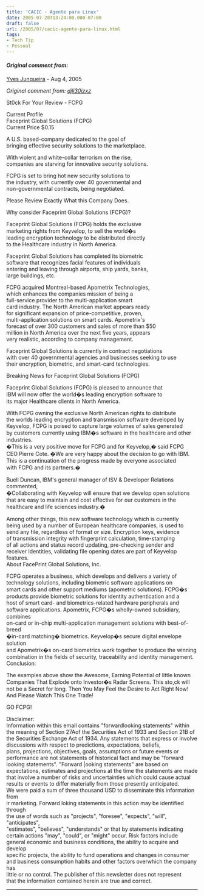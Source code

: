 ```yaml
---
title: 'CACIC - Agente para Linux'
date: 2005-07-28T13:24:00.000-07:00
draft: false
url: /2005/07/cacic-agente-para-linux.html
tags: 
- Tech Tip
- Pessoal
---
```


#### _Original comment from:_
[Yves Junqueira](https://www.blogger.com/profile/00104361785049371212 "noreply@blogger.com") - <time datetime="2005-08-17T16:18:00.000-07:00">Aug 4, 2005</time>

_Original comment from: [djli30izxz](http://www.blogger.com/profile/11483583)_  
  
St0ck For Your Review - FCPG  
  
Current Profile  
Faceprint Global Solutions (FCPG)  
Current Price $0.15  
  
  
A U.S. based-company dedicated to the goal of  
bringing effective security solutions to the marketplace.  
  
With violent and white-collar terrorism on the rise,  
companies are starving for innovative security solutions.  
  
FCPG is set to bring hot new security solutions to  
the industry, with currently over 40 governmental and  
non-governmental contracts, being negotiated.  
  
Please Review Exactly What this Company Does.  
  
Why consider Faceprint Global Solutions (FCPG)?  
  
Faceprint Global Solutions (FCPG) holds the exclusive  
marketing rights from Keyvelop, to sell the world�s  
leading encryption technology to be distributed directly  
to the Healthcare industry in North America.  
  
Faceprint Global Solutions has completed its biometric  
software that recognizes facial features of individuals  
entering and leaving through airports, ship yards, banks,  
large buildings, etc.  
  
FCPG acquired Montreal-based Apometrix Technologies,  
which enhances the companies mission of being a  
full-service provider to the multi-application smart  
card industry. The North American market appears ready  
for significant expansion of price-competitive, proven,  
multi-application solutions on smart cards. Apometrix's  
forecast of over 300 customers and sales of more than $50  
million in North America over the next five years, appears  
very realistic, according to company management.  
  
Faceprint Global Solutions is currently in contract negotiations  
with over 40 governmental agencies and businesses seeking to use  
their encryption, biometric, and smart-card technologies.  
  
Breaking News for Faceprint Global Solutions (FCPG)  
  
Faceprint Global Solutions (FCPG) is pleased to announce that  
IBM will now offer the world�s leading encryption software to  
its major Healthcare clients in North America.  
  
With FCPG owning the exclusive North American rights to distribute  
the worlds leading encryption and transmission software developed by  
Keyvelop, FCPG is poised to capture large volumes of sales generated  
by customers currently using IBM�s software in the healthcare and other industries.  
�This is a very positive move for FCPG and for Keyvelop,� said FCPG  
CEO Pierre Cote. �We are very happy about the decision to go with IBM.  
This is a continuation of the progress made by everyone associated  
with FCPG and its partners.�  
  
Buell Duncan, IBM's general manager of ISV & Developer Relations commented,  
�Collaborating with Keyvelop will ensure that we develop open solutions  
that are easy to maintain and cost effective for our customers in the  
healthcare and life sciences industry.�  
  
Among other things, this new software technology which is currently  
being used by a number of European healthcare companies, is used to  
send any file, regardless of format or size. Encryption keys, evidence  
of transmission integrity with fingerprint calculation, time-stamping  
of all actions and status record updating, pre-checking sender and  
receiver identities, validating file opening dates are part of Keyvelop features.  
About FacePrint Global Solutions, Inc.  
  
FCPG operates a business, which develops and delivers a variety of  
technology solutions, including biometric software applications on  
smart cards and other support mediums (apometric solutions). FCPG�s  
products provide biometric solutions for identity authentication and a  
host of smart card- and biometrics-related hardware peripherals and  
software applications. Apometrix, FCPG�s wholly-owned subsidiary, combines  
on-card or in-chip multi-application management solutions with best-of-breed  
�in-card matching� biometrics. Keyvelop�s secure digital envelope solution  
and Apometrix�s on-card biometrics work together to produce the winning  
combination in the fields of security, traceability and identity management.  
Conclusion:  
  
The examples above show the Awesome, Earning Potential of little known  
Companies That Explode onto Investor�s Radar Screens. This sto,ck will  
not be a Secret for long. Then You May Feel the Desire to Act Right Now!  
And Please Watch This One Trade!  
  
GO FCPG!  
  
Disclaimer:  
Information within this email contains "forwardlooking statements" within  
the meaning of Section 27Aof the Securities Act of 1933 and Section 21B of  
the Securities Exchange Act of 1934. Any statements that express or involve  
discussions with respect to predictions, expectations, beliefs,  
plans, projections, objectives, goals, assumptions or future events or  
performance are not statements of historical fact and may be "forward  
looking statements". "Forward |ooking statements" are based on  
expectations, estimates and projections at the time the statements are made  
that involve a number of risks and uncertainties which could cause actual  
results or events to differ materially from those presently anticipated.  
We were paid a sum of three thousand USD to disseminate this information from  
ir marketing. Forward loking statements in this action may be identified through  
the use of words such as "projects", "foresee", "expects", "will", "anticipates",  
"estimates", "believes", "understands" or that by statements indicating  
certain actions "may", "could", or "might" occur. Risk factors include  
general economic and business conditions, the ability to acquire and develop  
specific projects, the ability to fund operations and changes in consumer  
and business consumption habits and other factors overwhich the company has  
little or no control. The publisher of this newsletter does not represent  
that the information contained herein are true and correct.
<hr />
